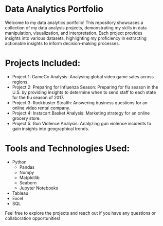 # Data Analytics Portfolio
Welcome to my data analytics portfolio! This repository showcases a collection of my data analysis projects, demonstrating my skills in data manipulation, visualization, and interpretation. Each project provides insights into various datasets, highlighting my proficiency in extracting actionable insights to inform decision-making processes.

# Projects Included:
* Project 1: GameCo Analysis: Analysing global video game sales across regions.
* Project 2: Preparing for Influenza Season: Preparing for flu season in the U.S. by providing insights to determine when to send staff to each state for the flu season of 2017.
* Project 3: Rockbuster Stealth: Answering business questions for an online video rental company.
* Project 4: Instacart Basket Analysis: Marketing strategy for an online grocery store.
* Project 5: Gun Violence Analysis: Analyzing gun violence incidents to gain insights into geographical trends.

# Tools and Technologies Used:
* Python
  * Pandas
  * Numpy
  * Matplotlib
  * Seaborn
  * Jupyter Notebooks
* Tableau
* Excel
* SQL

  
Feel free to explore the projects and reach out if you have any questions or collaboration opportunities!

